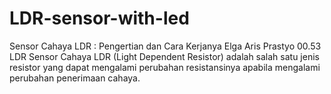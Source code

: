 # LDR-sensor-with-led
Sensor Cahaya LDR : Pengertian dan Cara Kerjanya  Elga Aris Prastyo    00.53  LDR  Sensor Cahaya LDR (Light Dependent Resistor) adalah salah satu jenis resistor yang dapat mengalami perubahan resistansinya apabila mengalami perubahan penerimaan cahaya.
